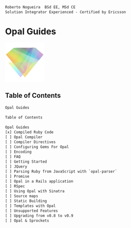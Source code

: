 ```
Roberto Nogueira  BSd EE, MSd CE
Solution Integrator Experienced - Certified by Ericsson
```

# Opal Guides

![ebook_cover](images/opal-guides-in-pdf.png)

## Table of Contents

```
Opal Guides

Table of Contents

Opal Guides
[x] Compiled Ruby Code
[ ] Opal Compiler
[ ] Compiler Directives
[ ] Configuring Gems For Opal
[ ] Encoding
[ ] FAQ
[ ] Getting Started
[ ] JQuery
[ ] Parsing Ruby from JavaScript with `opal-parser`
[ ] Promise
[ ] Opal in a Rails application
[ ] RSpec
[ ] Using Opal with Sinatra
[ ] Source maps
[ ] Static Building
[ ] Templates with Opal
[ ] Unsupported Features
[ ] Upgrading from v0.8 to v0.9
[ ] Opal & Sprockets
```
